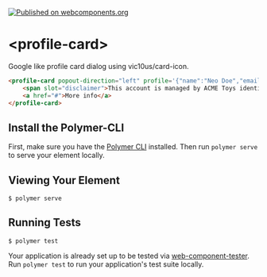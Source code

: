 [![Published on webcomponents.org](https://img.shields.io/badge/webcomponents.org-published-blue.svg?style=flat-square)](https://www.webcomponents.org/element/vic10us/profile-icon)

# \<profile-card\>

Google like profile card dialog using vic10us/card-icon.

<!--
```
<custom-element-demo height="400px">
  <template>
    <link rel="import" href="profile-card.html">
    <profile-card popout-direction="left" profile='{"name":"Neo Doe","email":"ndoe@blueorredpill.com"}'>
        <span slot="disclaimer">This account is managed by ACME Toys identity.</span>
        <a href="#">More info</a>
    </profile-card>
  </template>
</custom-element-demo>
```
-->
```html
<profile-card popout-direction="left" profile='{"name":"Neo Doe","email":"ndoe@blueorredpill.com"}'>
    <span slot="disclaimer">This account is managed by ACME Toys identity.</span>
    <a href="#">More info</a>
</profile-card>
```

## Install the Polymer-CLI

First, make sure you have the [Polymer CLI](https://www.npmjs.com/package/polymer-cli) installed. Then run `polymer serve` to serve your element locally.

## Viewing Your Element

```
$ polymer serve
```

## Running Tests

```
$ polymer test
```

Your application is already set up to be tested via [web-component-tester](https://github.com/Polymer/web-component-tester). Run `polymer test` to run your application's test suite locally.
